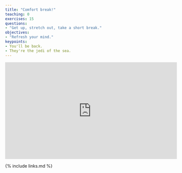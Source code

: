 ```yaml
---
title: "Comfort break!"
teaching: 0
exercises: 15
questions:
- "Get up, stretch out, take a short break."
objectives:
- "Refresh your mind."
keypoints:
- You'll be back.
- They're the jedi of the sea.
---
```


<center>
<iframe width="560" height="315" src="https://www.youtube.com/embed/dP2lyc53qtI" frameborder="0" allow="accelerometer; autoplay; encrypted-media; gyroscope; picture-in-picture" allowfullscreen></iframe>
</center>

{% include links.md %}
